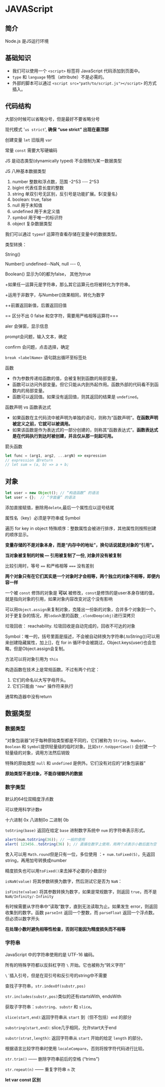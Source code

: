 # JAVAScript

## 简介

Node.js 是JS运行环境

## 基础知识

- 我们可以使用一个 `<script>` 标签将 JavaScript 代码添加到页面中。
- `type` 和 `language` 特性（attribute）不是必需的。
- 外部的脚本可以通过 `<script src="path/to/script.js"></script>` 的方式插入。

## 代码结构

大部分时候可以省略分号，但是最好不要省略分号

现代模式 '`us strict`', **确保 “use strict” 出现在最顶部**

创建变量 `let` 旧版用 `var`

常量 `const` 需要大写硬编码

JS 是动态类型(dynamically typed) 不会限制为某一数据类型

JS 八种基本数据类型

1. number 整数和浮点数，范围 -2^53 --- 2^53 
2. bigInt 代表任意长度的整数
3. string 单双引号无区别，反引号是功能扩展。${变量名}
4. boolean: true, false
5. null 用于未知值
6. undefined 用于未定义值
7. symbol 用于唯一的标识符
8. object 复杂数据类型

我们可以通过 `typeof` 运算符查看存储在变量中的数据类型。

类型转换： 

String() 

Number() undefined--NaN, null --- 0,  

Boolean() 显示为0的都为false， 其他为true

+如果任一运算元是字符串，那么其它运算元也将被转化为字符串。

+运用于非数字，与Number()效果相同，转化为数字

++前置返回新值，后置返回旧值

== 区分不出 0 false 和空字符，需要用严格相等运算符===

aler 会弹窗，显示信息

prompt会问题，输入文本，确定

confirm 会问题，点击选择，确定

`break <labelName>` 语句跳出循环至标签处

函数

- 作为参数传递给函数的值，会被复制到函数的局部变量。
- 函数可以访问外部变量。但它只能从内到外起作用。函数外部的代码看不到函数内的局部变量。
- 函数可以返回值。如果没有返回值，则其返回的结果是 `undefined`。

函数声明 vs 函数表达式

- 如果函数在主代码流中被声明为单独的语句，则称为“函数声明”。**在函数声明被定义之前，它就可以被调用。**
- 如果该函数是作为表达式的一部分创建的，则称其“函数表达式”。**函数表达式是在代码执行到达时被创建，并且仅从那一刻起可用。**

箭头函数

```javascript
let func = (arg1, arg2, ...argN) => expression
// expression 是return
// let sum = (a, b) => a + b;
```

## 对象

```javascript
let user = new Object(); // “构造函数” 的语法
let user = {};  // “字面量” 的语法
```

添加直接赋值，删除用`delete`,最后一个属性应以逗号结尾

属性名（key）必须是字符串或 Symbol

遍历 for key in object 特殊顺序：整数属性会被进行排序，其他属性则按照创建的顺序显示。

**变量存储的不是对象本身，而是“内存中的地址”，换句话说就是对象的“引用”。**

**当对象被复制的时候 — 引用被复制了一份, 对象并没有被复制**

比较引用时，等号 `==` 和严格相等 `===` 没有差别

**两个对象只有在它们其实是一个对象时才会相等，两个独立的对象不相等，即便内容一样**

一个被 `const` 修饰的对象是 **可以** 被修改，`const`是修饰的是user本身存储的值，就是指向对象的引用，如果对象内容改变对这个没有影响

可以用`Object.assign`来复制对象，克隆出一份新的对象，合并多个对象到一个。对于更复杂的情况，用`lodash`里的函数`_.clondDeep(obj)`进行深拷贝

垃圾回收： reachability. 垃圾回收是自动完成的，回收不可达的对象

Symbol：唯一的，括号里面是描述，不会被自动转换为字符串(.toString())可以用来创建隐藏属性，加上[]，在 for in 循环中会被跳过，Object.keys(user)也会忽略，但是Object.assign会复制。

方法可以将对象引用为 `this`

构造函数在技术上是常规函数。不过有两个约定：

1. 它们的命名以大写字母开头。
2. 它们只能由 `"new"` 操作符来执行

通常构造器中没有return

## 数据类型

### 数据类型

“对象包装器”对于每种原始类型都是不同的，它们被称为 `String`、`Number`、`Boolean` 和 `Symbol`提供轻量级的临时对象。比如`str.toUpperCase()` 会创建一个轻量级的对象，调用方法然后销毁

特殊的原始类型 `null` 和 `undefined` 是例外。它们没有对应的“对象包装器”

**原始类型不是对象，不能存储额外的数据**

### 数字类型

默认的64位双精度浮点数

可以使用科学计数e

十六进制 0x  八进制0o  二进制 0b

`toString(base)` 返回在给定 `base` 进制数字系统中 `num` 的字符串表示形式。

```javascript
alert(num.toString(36)); // 一般的使用
alert( 123456..toString(36) ); // 直接在数字上使用，用两个点表示小数后面为空
```

舍入可以用 `Math.round`但是只有一位，多位使用 ：`+ num.toFixed(5)`，先返回string，再用加号转换成number

精度损失也可以用`toFixed()`来去掉不必要的小数部分

`isNaN(value)` 将其参数转换为数字，然后测试它是否为 `NaN`：

`isFinite(value)` 将其参数转换为数字，如果是常规数字，则返回 `true`，而不是 `NaN/Infinity/-Infinity`

有时候需要从字符串中“读取”数字，直到无法读取为止。如果发生 error，则返回收集到的数字。函数 `parseInt` 返回一个整数，而 `parseFloat` 返回一个浮点数。但必须以数字开头

**在处理小数时避免相等性检查，否则可能因为精度损失而不相等**

### 字符串

JavaScript 中的字符串使用的是 UTF-16 编码。

所有的特殊字符都以反斜杠字符 `\` 开始。它也被称为“转义字符”

`\´`插入引号，但是在双引号和反引号的string中不需要

查找子字符串，`str.indexOf(substr,pos)`

`str.includes(substr,pos)`类似的还有startsWith, endsWith

获取子字符串：`substring`、`substr` 和 `slice`。

`slice(start,end)`:返回字符串从 `start` 到（但不包括）`end` 的部分

`substring(start,end)`: slice几乎相同，允许start大于end

`substr(strat,length)`: 返回字符串从 `start` 开始的给定 `length` 的部分。

根据语言比较字符串时使用 `localeCompare`，否则将按字符代码进行比较。

`str.trim()` —— 删除字符串前后的空格 (“trims”)

`str.repeat(n)` —— 重复字符串 `n` 次

**let var const 区别**